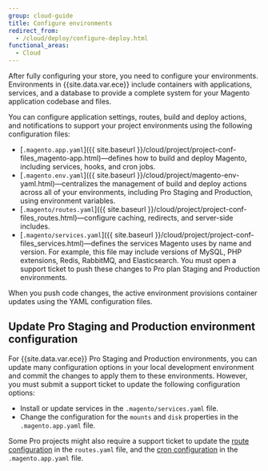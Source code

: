 ```yaml
---
group: cloud-guide
title: Configure environments
redirect_from:
  - /cloud/deploy/configure-deploy.html
functional_areas:
  - Cloud
---
```

After fully configuring your store, you need to configure your environments. Environments in {{site.data.var.ece}} include containers with applications, services, and a database to provide a complete system for your Magento application codebase and files.

You can configure application settings, routes, build and deploy actions, and notifications to support your project environments using the following configuration files:

-  [`.magento.app.yaml`]({{ site.baseurl }}/cloud/project/project-conf-files_magento-app.html)—defines how to build and deploy Magento, including services, hooks, and cron jobs.
-  [`.magento.env.yaml`]({{ site.baseurl }}/cloud/project/magento-env-yaml.html)—centralizes the management of build and deploy actions across all of your environments, including Pro Staging and Production, using environment variables.
-  [`.magento/routes.yaml`]({{ site.baseurl }}/cloud/project/project-conf-files_routes.html)—configure caching, redirects, and server-side includes.
-  [`.magento/services.yaml`]({{ site.baseurl }}/cloud/project/project-conf-files_services.html)—defines the services Magento uses by name and version. For example, this file may include versions of MySQL, PHP extensions, Redis, RabbitMQ, and Elasticsearch. You must open a support ticket to push these changes to Pro plan Staging and Production environments.

When you push code changes, the active environment provisions container updates using the YAML configuration files.

## Update Pro Staging and Production environment configuration

For {{site.data.var.ece}} Pro Staging and Production environments, you can update many configuration options in your local development environment and commit the changes to apply them to these environments. However, you must submit a support ticket to update the following configuration options:

-  Install or update services in the `.magento/services.yaml` file.
-  Change the configuration for the `mounts` and `disk` properties in the `.magento.app.yaml` file.

Some Pro projects might also require a support ticket to update the [route configuration]({{site.baseurl}}/cloud/project/project-conf-files_routes.html) in the `routes.yaml` file, and the [cron configuration]({{site.baseurl}}/cloud/configure/setup-cron-jobs.html) in the `.magento.app.yaml` file.
